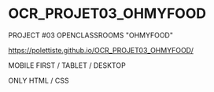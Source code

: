 # OCR_PROJET03_OHMYFOOD

PROJECT #03 OPENCLASSROOMS "OHMYFOOD"

https://polettiste.github.io/OCR_PROJET03_OHMYFOOD/


MOBILE FIRST / TABLET / DESKTOP

ONLY HTML / CSS